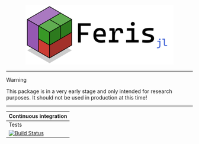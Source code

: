 <p align = "center">
    <img src = "resources/logo/logo.png" alt = "feris logo" width = "400px">
</p>

---

> [!WARNING]
> This package is in a very early stage and only intended for research purposes. It should not be used in production at this time!

---

| **Continuous integration**                                                                                                                                                                |
|-------------------------------------------------------------------------------------------------------------------------------------------------------------------------------------------|
| Tests                                                                                                                                                                                     |
| [![Build Status](https://github.com/schmaeke/Feris.jl/actions/workflows/CI.yml/badge.svg?branch=main)](https://github.com/schmaeke/Feris.jl/actions/workflows/CI.yml?query=branch%3Amain) |
